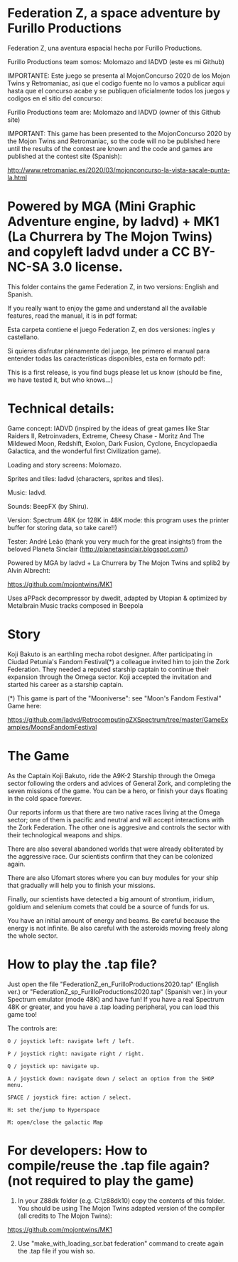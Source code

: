 # Federation Z, a space adventure by Furillo Productions

Federation Z, una aventura espacial hecha por Furillo Productions.

Furillo Productions team somos: Molomazo and IADVD (este es mi Github)

IMPORTANTE: Este juego se presenta al MojonConcurso 2020 de los Mojon Twins y Retromaniac,
asi que el codigo fuente no lo vamos a publicar aqui hasta que el concurso acabe y 
se publiquen oficialmente todos los juegos y codigos en el sitio del concurso:

Furillo Productions team are: Molomazo and IADVD (owner of this Github site)

IMPORTANT: This game has been presented to the MojonConcurso 2020 by the Mojon Twins
and Retromaniac, so the code will no be published here until the results of the contest
are known and the code and games are published at the contest site (Spanish):

http://www.retromaniac.es/2020/03/mojonconcurso-la-vista-sacale-punta-la.html

# Powered by MGA (Mini Graphic Adventure engine, by Iadvd) + MK1 (La Churrera by The Mojon Twins) and copyleft Iadvd under a CC BY-NC-SA 3.0 license.

This folder contains the game Federation Z, in two versions: English and Spanish.

If you really want to enjoy the game and understand all the available features, read the manual, it is in pdf format:

Esta carpeta contiene el juego Federation Z, en dos versiones: ingles y castellano.

Si quieres disfrutar plénamente del juego, lee primero el manual para entender todas las características disponibles, esta en formato pdf:


This is a first release, is you find bugs please let us know (should be fine, we have tested it, but who knows...)

# Technical details:

Game concept: IADVD (inspired by the ideas of great games like Star Raiders II, Retroinvaders, Extreme, Cheesy Chase - Moritz And The Mildewed Moon, Redshift, Exolon, Dark Fusion, Cyclone, Encyclopaedia Galactica, and the wonderful first Civilization game).

Loading and story screens: Molomazo.

Sprites and tiles: Iadvd (characters, sprites and tiles).

Music: Iadvd.

Sounds: BeepFX (by Shiru).

Version: Spectrum 48K (or 128K in 48K mode: this program uses the printer buffer for storing data, so take care!!)

Tester:  André Leão (thank you very much for the great insights!) from the beloved Planeta Sinclair (http://planetasinclair.blogspot.com/)

Powered by MGA by Iadvd + La Churrera by The Mojon Twins and splib2 by Alvin Albrecht:

https://github.com/mojontwins/MK1

Uses aPPack decompressor by dwedit, adapted by Utopian & optimized by Metalbrain
Music tracks composed in Beepola

# Story

Koji Bakuto is an earthling mecha robot designer. After participating in Ciudad Petunia's Fandom Festival(*) a colleague invited him to join the Zork Federation. They needed a reputed starship captain to continue their expansion through the Omega sector. Koji accepted the invitation and started his career as a starship captain.

(*) This game is part of the "Mooniverse": see "Moon's Fandom Festival" Game here:

https://github.com/Iadvd/RetrocomputingZXSpectrum/tree/master/GameExamples/MoonsFandomFestival

# The Game

As the Captain Koji Bakuto, ride the A9K-2 Starship through the Omega sector following the orders and advices of General Zork, and completing the seven missions of the game. You can be a hero, or finish your days floating in the cold space forever.

Our reports inform us that there are two native races living at the Omega sector; one of them is pacific and neutral and will accept interactions with the Zork Federation. The other one is aggresive and controls the sector with their technological weapons and ships.

There are also several abandoned worlds that were already obliterated by the aggressive race. Our scientists confirm that they can be colonized again.

There are also Ufomart stores where you can buy modules for your ship that gradually will help you to finish your missions. 

Finally, our scientists have detected a big amount of strontium, iridium, goldium and selenium comets that could be a source of funds for us.

You have an initial amount of energy and beams. Be careful because the energy is not infinite. Be also careful with the asteroids moving freely along the whole sector.

# How to play the .tap file?

Just open the file "FederationZ_en_FurilloProductions2020.tap" (English ver.) or "FederationZ_sp_FurilloProductions2020.tap" (Spanish ver.) in your Spectrum emulator (mode 48K) and have fun! If you have a real Spectrum 48K or greater, and you have a .tap loading peripheral, you can load this game too! 

The controls are:

    O / joystick left: navigate left / left.

  	P / joystick right: navigate right / right. 

  	Q / joystick up: navigate up.

  	A / joystick down: navigate down / select an option from the SHOP menu.

  	SPACE / joystick fire: action / select.
	
	H: set the/jump to Hyperspace
	
	M: open/close the galactic Map
	  
# For developers: How to compile/reuse the .tap file again? (not required to play the game)

1. In your Z88dk folder (e.g. C:\z88dk10) copy the contents of this folder. You should be using The Mojon Twins adapted version of the compiler (all credits to The Mojon Twins):

https://github.com/mojontwins/MK1

2. Use "make_with_loading_scr.bat federation" command to create again the .tap file if you wish so.
